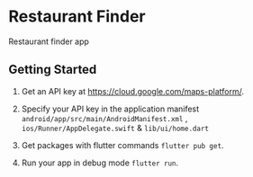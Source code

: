 # Restaurant Finder

Restaurant finder app

## Getting Started

1. Get an API key at https://cloud.google.com/maps-platform/.

2. Specify your API key in the application manifest ```android/app/src/main/AndroidManifest.xml``` , ```ios/Runner/AppDelegate.swift``` & ```lib/ui/home.dart```

3. Get packages with flutter commands ```flutter pub get```.

4. Run your app in debug mode ```flutter run```.

